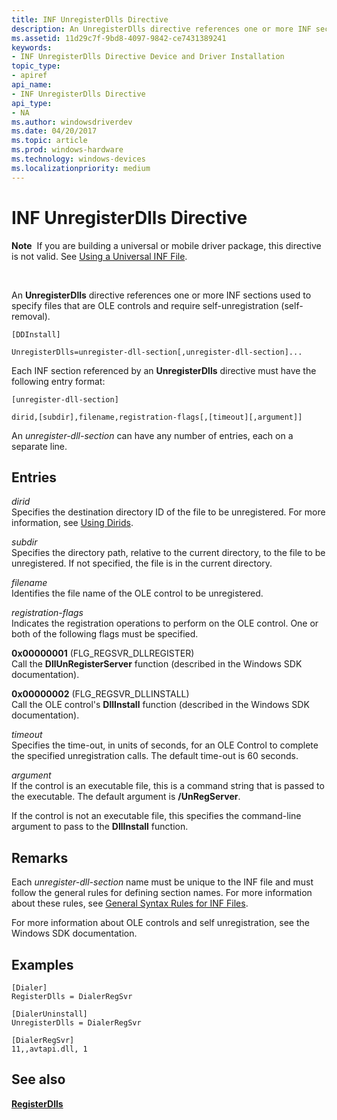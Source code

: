 ```yaml
---
title: INF UnregisterDlls Directive
description: An UnregisterDlls directive references one or more INF sections used to specify files that are OLE controls and require self-unregistration (self-removal).
ms.assetid: 11d29c7f-9bd8-4097-9842-ce7431389241
keywords:
- INF UnregisterDlls Directive Device and Driver Installation
topic_type:
- apiref
api_name:
- INF UnregisterDlls Directive
api_type:
- NA
ms.author: windowsdriverdev
ms.date: 04/20/2017
ms.topic: article
ms.prod: windows-hardware
ms.technology: windows-devices
ms.localizationpriority: medium
---
```


# INF UnregisterDlls Directive


**Note**  If you are building a universal or mobile driver package, this directive is not valid. See [Using a Universal INF File](using-a-universal-inf-file.md).

 

An **UnregisterDlls** directive references one or more INF sections used to specify files that are OLE controls and require self-unregistration (self-removal).

```
[DDInstall]
  
UnregisterDlls=unregister-dll-section[,unregister-dll-section]...
```

Each INF section referenced by an **UnregisterDlls** directive must have the following entry format:

```
[unregister-dll-section] 
  
dirid,[subdir],filename,registration-flags[,[timeout][,argument]] 
```

An *unregister-dll-section* can have any number of entries, each on a separate line.

## Entries


<a href="" id="dirid"></a>*dirid*  
Specifies the destination directory ID of the file to be unregistered. For more information, see [Using Dirids](using-dirids.md).

<a href="" id="subdir"></a>*subdir*  
Specifies the directory path, relative to the current directory, to the file to be unregistered. If not specified, the file is in the current directory.

<a href="" id="filename"></a>*filename*  
Identifies the file name of the OLE control to be unregistered.

<a href="" id="registration-flags"></a>*registration-flags*  
Indicates the registration operations to perform on the OLE control. One or both of the following flags must be specified.

<a href="" id="0x00000001--flg-regsvr-dllregister-"></a>**0x00000001** (FLG_REGSVR_DLLREGISTER)  
Call the **DllUnRegisterServer** function (described in the Windows SDK documentation).

<a href="" id="0x00000002--flg-regsvr-dllinstall--"></a>**0x00000002** (FLG_REGSVR_DLLINSTALL)   
Call the OLE control's **DllInstall** function (described in the Windows SDK documentation).

<a href="" id="timeout"></a>*timeout*  
Specifies the time-out, in units of seconds, for an OLE Control to complete the specified unregistration calls. The default time-out is 60 seconds.

<a href="" id="argument"></a>*argument*  
If the control is an executable file, this is a command string that is passed to the executable. The default argument is **/UnRegServer**.

If the control is not an executable file, this specifies the command-line argument to pass to the **DllInstall** function.

Remarks
-------

Each *unregister-dll-section* name must be unique to the INF file and must follow the general rules for defining section names. For more information about these rules, see [General Syntax Rules for INF Files](general-syntax-rules-for-inf-files.md).

For more information about OLE controls and self unregistration, see the Windows SDK documentation.

Examples
--------

```
[Dialer]
RegisterDlls = DialerRegSvr

[DialerUninstall]
UnregisterDlls = DialerRegSvr

[DialerRegSvr]
11,,avtapi.dll, 1
```

## See also


[**RegisterDlls**](inf-registerdlls-directive.md)

 

 






